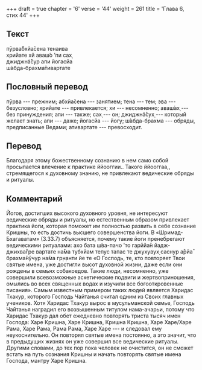 +++
draft = true
chapter = '6'
verse = '44'
weight = 261
title = 'Глава 6, стих 44'
+++
## Текст

пӯрва̄бхйа̄сена тенаива  
хрийате хй аваш́о ’пи сах̣  
джиджн̃а̄сур апи йогасйа  
ш́абда-брахма̄тивартате

## Пословный перевод

пӯрва --- прежним; абхйа̄сена --- занятием; тена --- тем; эва ---
безусловно; хрийате --- привлекается; хи --- несомненно; аваш́ах̣ --- без
принуждения; апи --- также; сах̣ --- он; джиджн̃а̄сух̣ --- который желает
знать; апи --- даже; йогасйа --- йогу; ш́абда-брахма --- обряды,
предписанные Ведами; ативартате --- превосходит.

## Перевод

Благодаря этому божественному сознанию в нем само собой просыпается
влечение к практике ййооггии.. Такого ййооггаа,, стремящегося к
духовному знанию, не привлекают ведические обряды и ритуалы.

## Комментарий

Йогов, достигших высокого духовного уровня, не интересуют ведические
обряды и ритуалы, но естественным образом привлекает практика йоги,
которая поможет им полностью развить в себе сознание Кришны, то есть
достичь высшего совершенства йоги. В «Шримад-Бхагаватам» (3.33.7)
объясняется, почему такие йоги пренебрегают ведическими ритуалами: ахо
бата ш́ва-пачо 'то гарӣйа̄н йадж-джихва̄гре вартате на̄ма тубхйам тепус
тапас те джухувух̣ саснур а̄рйа̄ брахма̄нӯчур на̄ма гр̣н̣анти йе те «О Господь,
те, кто повторяет Твои святые имена, уже достигли высот духовной жизни,
даже если они рождены в семьях собакоедов. Такие люди, несомненно, уже
совершили всевозможные аскетические подвиги и жертвоприношения, омылись
во всех священных водах и изучили все богооткровенные писания». Самым
известным примером таких людей является Харидас Тхакур, которого Господь
Чайтанья считал одним из Своих главных учеников. Хотя Харидас Тхакур
вырос в мусульманской семье, Господь Чайтанья наградил его возвышенным
титулом нама-ачарьи, потому что Харидас Тхакур дал обет ежедневно
повторять триста тысяч имен Господа: Харе Кришна, Харе Кришна, Кришна
Кришна, Харе Харе/Харе Рама, Харе Рама, Рама Рама, Харе Харе --- и
следовал ему неукоснительно. Он повторял святые имена постоянно, а это
значит, что в предыдущих жизнях он уже совершил все ведические ритуалы.
Другими словами, до тех пор пока человек не очистится, он не сможет
встать на путь сознания Кришны и начать повторять святые имена Господа,
мантру Харе Кришна.
